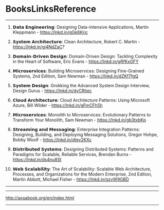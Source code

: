 # BooksLinksReference

************************************************************************************************************************

1. 𝗗𝗮𝘁𝗮 𝗘𝗻𝗴𝗶𝗻𝗲𝗲𝗿𝗶𝗻𝗴: Designing Data-Intensive Applications, Martin Kleppmann - https://lnkd.in/gGk6Kric

2. 𝗦𝘆𝘀𝘁𝗲𝗺 𝗔𝗿𝗰𝗵𝗶𝘁𝗲𝗰𝘁𝘂𝗿𝗲: Clean Architecture, Robert C. Martin - https://lnkd.in/gj4NdZaC?

3. 𝗗𝗼𝗺𝗮𝗶𝗻-𝗗𝗿𝗶𝘃𝗲𝗻 𝗗𝗲𝘀𝗶𝗴𝗻: Domain-Driven Design: Tackling Complexity in the Heart of Software, Eric Evans - https://lnkd.in/gRfKxGFY

4. 𝗠𝗶𝗰𝗿𝗼𝘀𝗲𝗿𝘃𝗶𝗰𝗲𝘀: Building Microservices: Designing Fine-Grained Systems, 2nd Edition, Sam Newman - https://lnkd.in/dZKf7fgQ

5. 𝗦𝘆𝘀𝘁𝗲𝗺 𝗗𝗲𝘀𝗶𝗴𝗻: Grokking the Advanced System Design Interview, Design Gurus - https://lnkd.in/dyCRtiec

6. 𝗖𝗹𝗼𝘂𝗱 𝗔𝗿𝗰𝗵𝗶𝘁𝗲𝗰𝘁𝘂𝗿𝗲: Cloud Architecture Patterns: Using Microsoft Azure, Bill Wilder - https://lnkd.in/gFmCFh5h

7. 𝗠𝗶𝗰𝗿𝗼𝘀𝗲𝗿𝘃𝗶𝗰𝗲𝘀: Monolith to Microservices: Evolutionary Patterns to Transform Your Monolith, Sam Newman - https://lnkd.in/gb3txbKp

8. 𝗦𝘁𝗿𝗲𝗮𝗺𝗶𝗻𝗴 𝗮𝗻𝗱 𝗠𝗲𝘀𝘀𝗮𝗴𝗶𝗻𝗴: Enterprise Integration Patterns: Designing, Building, and Deploying Messaging Solutions, Gregor Hohpe, Bobby Woolf - https://lnkd.in/dtey2KXc

9. 𝗗𝗶𝘀𝘁𝗿𝗶𝗯𝘂𝘁𝗲𝗱 𝗦𝘆𝘀𝘁𝗲𝗺𝘀: Designing Distributed Systems: Patterns and Paradigms for Scalable, Reliable Services, Brendan Burns - https://lnkd.in/ds4nu8St

10. 𝗪𝗲𝗯 𝗦𝗰𝗮𝗹𝗮𝗯𝗶𝗹𝗶𝘁𝘆: The Art of Scalability: Scalable Web Architecture, Processes, and Organizations for the Modern Enterprise, 2nd Edition, Martin Abbott, Michael Fisher - https://lnkd.in/gzvW9GBD


************************************************************************************************************************

************************************************************************************************************************

http://aosabook.org/en/index.html

************************************************************************************************************************
